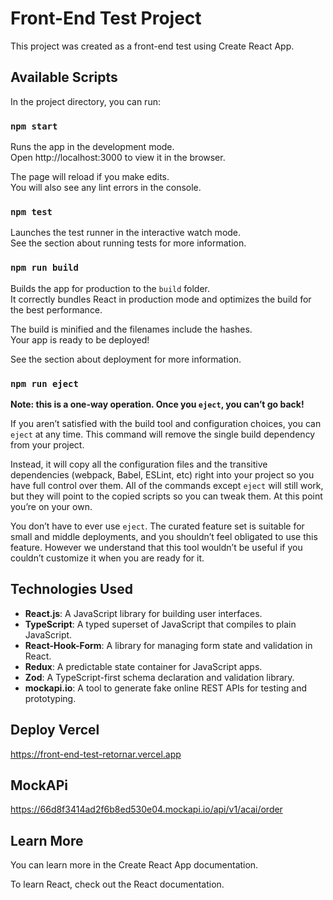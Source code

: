 # Front-End Test Project

This project was created as a front-end test using Create React App.

## Available Scripts

In the project directory, you can run:

### `npm start`

Runs the app in the development mode.\
Open http://localhost:3000 to view it in the browser.

The page will reload if you make edits.\
You will also see any lint errors in the console.

### `npm test`

Launches the test runner in the interactive watch mode.\
See the section about running tests for more information.

### `npm run build`

Builds the app for production to the `build` folder.\
It correctly bundles React in production mode and optimizes the build for the best performance.

The build is minified and the filenames include the hashes.\
Your app is ready to be deployed!

See the section about deployment for more information.

### `npm run eject`

**Note: this is a one-way operation. Once you `eject`, you can’t go back!**

If you aren’t satisfied with the build tool and configuration choices, you can `eject` at any time. This command will remove the single build dependency from your project.

Instead, it will copy all the configuration files and the transitive dependencies (webpack, Babel, ESLint, etc) right into your project so you have full control over them. All of the commands except `eject` will still work, but they will point to the copied scripts so you can tweak them. At this point you’re on your own.

You don’t have to ever use `eject`. The curated feature set is suitable for small and middle deployments, and you shouldn’t feel obligated to use this feature. However we understand that this tool wouldn’t be useful if you couldn’t customize it when you are ready for it.

## Technologies Used

- **React.js**: A JavaScript library for building user interfaces.
- **TypeScript**: A typed superset of JavaScript that compiles to plain JavaScript.
- **React-Hook-Form**: A library for managing form state and validation in React.
- **Redux**: A predictable state container for JavaScript apps.
- **Zod**: A TypeScript-first schema declaration and validation library.
- **mockapi.io**: A tool to generate fake online REST APIs for testing and prototyping.

## Deploy Vercel 
https://front-end-test-retornar.vercel.app

## MockAPi
https://66d8f3414ad2f6b8ed530e04.mockapi.io/api/v1/acai/order

## Learn More

You can learn more in the Create React App documentation.

To learn React, check out the React documentation.
